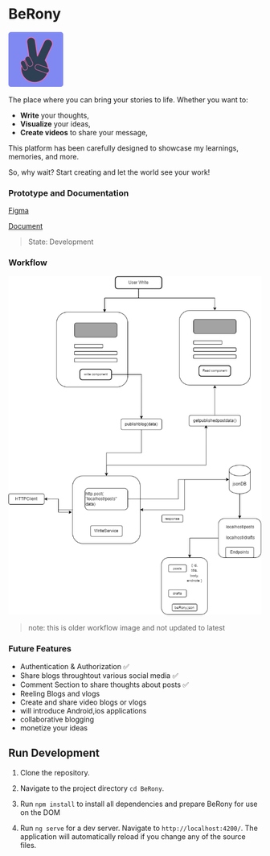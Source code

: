 # BeRony
![alt text](src/assets/img/logo.png)


The place where you can bring your stories to life. Whether you want to:

- **Write** your thoughts,
- **Visualize** your ideas,
- **Create videos** to share your message,

This platform has been carefully designed to showcase my learnings, memories, and more. 

So, why wait? Start creating and let the world see your work!

### Prototype and Documentation

[Figma](https://www.figma.com/proto/MdKE4cZHqWNX5EfF0TskaQ/BeRony?node-id=17-27&t=LRWsNUp91I0YgKFk-1&scaling=contain&content-scaling=fixed&page-id=0%3A1&starting-point-node-id=17%3A27)

[Document](https://docs.google.com/document/d/1r846Ox72KJ1shtKyNrlCZoLMeOUpct84T4AcEgT5aqE/edit?usp=sharing)


> State: Development


### Workflow
![alt text](beronyworkflow.drawio.png)

>  note: this is older workflow image and not updated to latest


### Future Features
- Authentication & Authorization ✅
- Share blogs throughtout various social media ✅
- Comment Section to share thoughts about posts ✅
- Reeling Blogs and vlogs
- Create and share video blogs or vlogs
- will introduce Android,ios applications
- collaborative blogging
- monetize your ideas

## Run Development 

1)  Clone the repository.

2)  Navigate to the project directory `cd BeRony`.

3)  Run `npm install` to install all dependencies and prepare BeRony for use on the DOM

4)  Run `ng serve` for a dev server. Navigate to `http://localhost:4200/`. The application will automatically reload if you change any of the source files.


